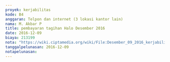 ```yaml
---
proyek: kerjabilitas
kode: B4
anggaran: Telpon dan internet (3 lokasi kantor lain)
nama: M. Akbar P
title: pembayaran tagihan Halo Desember 2016
date: 2016-12-09
biaya: 213199
nota: "https://wiki.ciptamedia.org/wiki/File:Desember_09_2016_kerjabilitas_B4_komunikasi_akbar.jpg"
tanggalpelunasan: 2016-12-09
notapelunasan:
---
```

